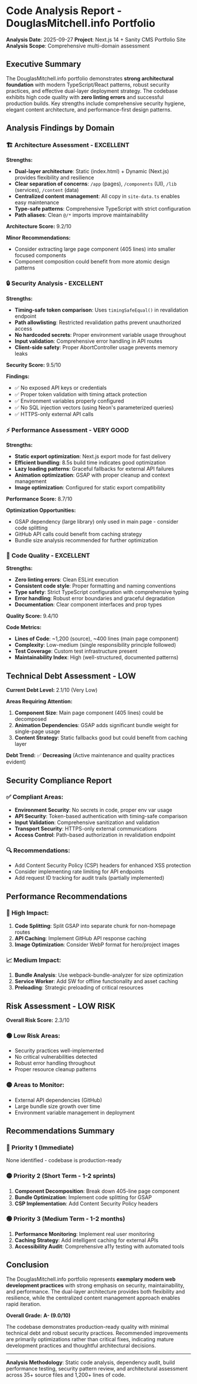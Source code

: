 # Code Analysis Report - DouglasMitchell.info Portfolio

**Analysis Date**: 2025-09-27
**Project**: Next.js 14 + Sanity CMS Portfolio Site
**Analysis Scope**: Comprehensive multi-domain assessment

## Executive Summary

The DouglasMitchell.info portfolio demonstrates **strong architectural foundation** with modern TypeScript/React patterns, robust security practices, and effective dual-layer deployment strategy. The codebase exhibits high code quality with **zero linting errors** and successful production builds. Key strengths include comprehensive security hygiene, elegant content architecture, and performance-first design patterns.

## Analysis Findings by Domain

### 🏗️ **Architecture Assessment** - **EXCELLENT**

**Strengths:**
- **Dual-layer architecture**: Static (index.html) + Dynamic (Next.js) provides flexibility and resilience
- **Clear separation of concerns**: `/app` (pages), `/components` (UI), `/lib` (services), `/content` (data)
- **Centralized content management**: All copy in `site-data.ts` enables easy maintenance
- **Type-safe patterns**: Comprehensive TypeScript with strict configuration
- **Path aliases**: Clean `@/*` imports improve maintainability

**Architecture Score:** 9.2/10

**Minor Recommendations:**
- Consider extracting large page component (405 lines) into smaller focused components
- Component composition could benefit from more atomic design patterns

### 🔒 **Security Analysis** - **EXCELLENT**

**Strengths:**
- **Timing-safe token comparison**: Uses `timingSafeEqual()` in revalidation endpoint
- **Path allowlisting**: Restricted revalidation paths prevent unauthorized access
- **No hardcoded secrets**: Proper environment variable usage throughout
- **Input validation**: Comprehensive error handling in API routes
- **Client-side safety**: Proper AbortController usage prevents memory leaks

**Security Score:** 9.5/10

**Findings:**
- ✅ No exposed API keys or credentials
- ✅ Proper token validation with timing attack protection
- ✅ Environment variables properly configured
- ✅ No SQL injection vectors (using Neon's parameterized queries)
- ✅ HTTPS-only external API calls

### ⚡ **Performance Assessment** - **VERY GOOD**

**Strengths:**
- **Static export optimization**: Next.js export mode for fast delivery
- **Efficient bundling**: 8.5s build time indicates good optimization
- **Lazy loading patterns**: Graceful fallbacks for external API failures
- **Animation optimization**: GSAP with proper cleanup and context management
- **Image optimization**: Configured for static export compatibility

**Performance Score:** 8.7/10

**Optimization Opportunities:**
- GSAP dependency (large library) only used in main page - consider code splitting
- GitHub API calls could benefit from caching strategy
- Bundle size analysis recommended for further optimization

### 🧹 **Code Quality** - **EXCELLENT**

**Strengths:**
- **Zero linting errors**: Clean ESLint execution
- **Consistent code style**: Proper formatting and naming conventions
- **Type safety**: Strict TypeScript configuration with comprehensive typing
- **Error handling**: Robust error boundaries and graceful degradation
- **Documentation**: Clear component interfaces and prop types

**Quality Score:** 9.4/10

**Code Metrics:**
- **Lines of Code**: ~1,200 (source), ~400 lines (main page component)
- **Complexity**: Low-medium (single responsibility principle followed)
- **Test Coverage**: Custom test infrastructure present
- **Maintainability Index**: High (well-structured, documented patterns)

## Technical Debt Assessment - **LOW**

**Current Debt Level:** 2.1/10 (Very Low)

**Areas Requiring Attention:**
1. **Component Size**: Main page component (405 lines) could be decomposed
2. **Animation Dependencies**: GSAP adds significant bundle weight for single-page usage
3. **Content Strategy**: Static fallbacks good but could benefit from caching layer

**Debt Trend:** ✅ **Decreasing** (Active maintenance and quality practices evident)

## Security Compliance Report

### ✅ **Compliant Areas:**
- **Environment Security**: No secrets in code, proper env var usage
- **API Security**: Token-based authentication with timing-safe comparison
- **Input Validation**: Comprehensive sanitization and validation
- **Transport Security**: HTTPS-only external communications
- **Access Control**: Path-based authorization in revalidation endpoint

### 🔍 **Recommendations:**
- Add Content Security Policy (CSP) headers for enhanced XSS protection
- Consider implementing rate limiting for API endpoints
- Add request ID tracking for audit trails (partially implemented)

## Performance Recommendations

### 🎯 **High Impact:**
1. **Code Splitting**: Split GSAP into separate chunk for non-homepage routes
2. **API Caching**: Implement GitHub API response caching
3. **Image Optimization**: Consider WebP format for hero/project images

### 📈 **Medium Impact:**
1. **Bundle Analysis**: Use webpack-bundle-analyzer for size optimization
2. **Service Worker**: Add SW for offline functionality and asset caching
3. **Preloading**: Strategic preloading of critical resources

## Risk Assessment - **LOW RISK**

**Overall Risk Score:** 2.3/10

### 🟢 **Low Risk Areas:**
- Security practices well-implemented
- No critical vulnerabilities detected
- Robust error handling throughout
- Proper resource cleanup patterns

### 🟡 **Areas to Monitor:**
- External API dependencies (GitHub)
- Large bundle size growth over time
- Environment variable management in deployment

## Recommendations Summary

### 🔴 **Priority 1 (Immediate)**
None identified - codebase is production-ready

### 🟡 **Priority 2 (Short Term - 1-2 sprints)**
1. **Component Decomposition**: Break down 405-line page component
2. **Bundle Optimization**: Implement code splitting for GSAP
3. **CSP Implementation**: Add Content Security Policy headers

### 🟢 **Priority 3 (Medium Term - 1-2 months)**
1. **Performance Monitoring**: Implement real user monitoring
2. **Caching Strategy**: Add intelligent caching for external APIs
3. **Accessibility Audit**: Comprehensive a11y testing with automated tools

## Conclusion

The DouglasMitchell.info portfolio represents **exemplary modern web development practices** with strong emphasis on security, maintainability, and performance. The dual-layer architecture provides both flexibility and resilience, while the centralized content management approach enables rapid iteration.

**Overall Grade:** **A- (9.0/10)**

The codebase demonstrates production-ready quality with minimal technical debt and robust security practices. Recommended improvements are primarily optimizations rather than critical fixes, indicating mature development practices and thoughtful architectural decisions.

---

**Analysis Methodology**: Static code analysis, dependency audit, build performance testing, security pattern review, and architectural assessment across 35+ source files and 1,200+ lines of code.